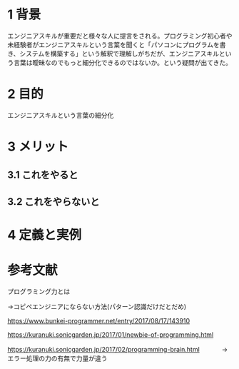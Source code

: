 # 1 背景
エンジニアスキルが重要だと様々な人に提言をされる。プログラミング初心者や未経験者がエンジニアスキルという言葉を聞くと「パソコンにプログラムを書き、システムを構築する」という解釈で理解しがちだが、エンジニアスキルという言葉は曖昧なのでもっと細分化できるのではないか。という疑問が出てきた。

# 2 目的
エンジニアスキルという言葉の細分化

# 3 メリット
## 3.1 これをやると
## 3.2 これをやらないと
# 4 定義と実例
# 参考文献


プログラミング力とは


→コピペエンジニアにならない方法(パターン認識だけだとだめ)

https://www.bunkei-programmer.net/entry/2017/08/17/143910

https://kuranuki.sonicgarden.jp/2017/01/newbie-of-programming.html

https://kuranuki.sonicgarden.jp/2017/02/programming-brain.html
　　　
→エラー処理の力の有無で力量が違う
